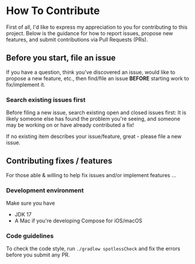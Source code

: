 # How To Contribute

First of all, I'd like to express my appreciation to you for contributing to this project. 
Below is the guidance for how to report issues, propose new features, and submit contributions via Pull Requests (PRs).

## Before you start, file an issue
If you have a question, think you've discovered an issue, would like to propose a new feature, etc., then find/file an issue **BEFORE** starting work to fix/implement it.

### Search existing issues first

Before filing a new issue, search existing open and closed issues first: It is likely someone else has found the problem you're seeing, and someone may be working on or have already contributed a fix!

If no existing item describes your issue/feature, great - please file a new issue.

## Contributing fixes / features

For those able & willing to help fix issues and/or implement features ...

### Development environment

Make sure you have
 - JDK 17  
 - A Mac if you're developing Compose for iOS/macOS

### Code guidelines
To check the code style, run `./gradlew spotlessCheck` and fix the errors before you submit any PR.  
